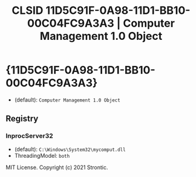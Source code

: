 ﻿---
title: "CLSID 11D5C91F-0A98-11D1-BB10-00C04FC9A3A3 | Computer Management 1.0 Object"
excerpt: What is COM-Object CLSID 11D5C91F-0A98-11D1-BB10-00C04FC9A3A3?
---

# {11D5C91F-0A98-11D1-BB10-00C04FC9A3A3}

* (default): `Computer Management 1.0 Object`

## Registry


### InprocServer32

* (default): `C:\Windows\System32\mycomput.dll`
* ThreadingModel: `both`

MIT License. Copyright (c) 2021 Strontic.


